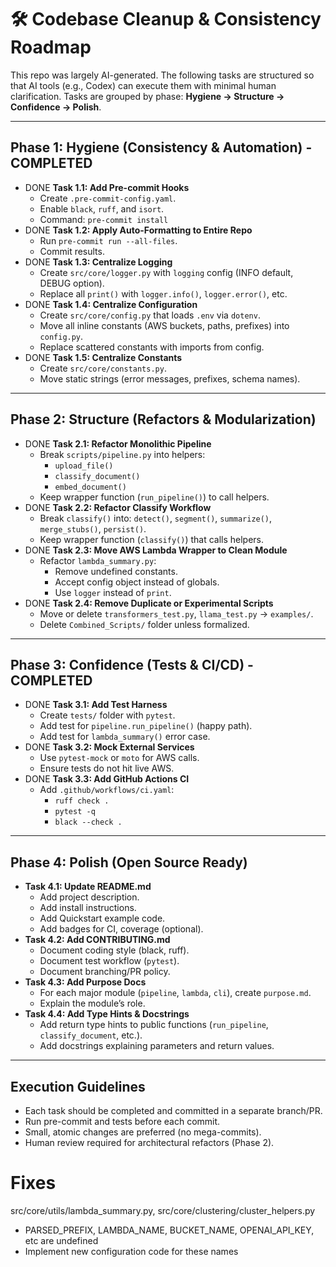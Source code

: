 # 🛠 Codebase Cleanup & Consistency Roadmap

This repo was largely AI-generated. The following tasks are structured so that AI tools (e.g., Codex) can execute them with minimal human clarification. Tasks are grouped by phase: **Hygiene → Structure → Confidence → Polish**.

---

## Phase 1: Hygiene (Consistency & Automation) - COMPLETED

- DONE **Task 1.1: Add Pre-commit Hooks**    
    - Create `.pre-commit-config.yaml`.        
    - Enable `black`, `ruff`, and `isort`.        
    - Command: `pre-commit install`        
- DONE **Task 1.2: Apply Auto-Formatting to Entire Repo**    
    - Run `pre-commit run --all-files`.        
    - Commit results.        
- DONE **Task 1.3: Centralize Logging**    
    - Create `src/core/logger.py` with `logging` config (INFO default, DEBUG option).        
    - Replace all `print()` with `logger.info()`, `logger.error()`, etc.        
- DONE **Task 1.4: Centralize Configuration**    
    - Create `src/core/config.py` that loads `.env` via `dotenv`.        
    - Move all inline constants (AWS buckets, paths, prefixes) into `config.py`.        
    - Replace scattered constants with imports from config.        
- DONE **Task 1.5: Centralize Constants**    
    - Create `src/core/constants.py`.        
    - Move static strings (error messages, prefixes, schema names). 

---

## Phase 2: Structure (Refactors & Modularization)

- DONE **Task 2.1: Refactor Monolithic Pipeline**    
    - Break `scripts/pipeline.py` into helpers:        
        - `upload_file()`            
        - `classify_document()`            
        - `embed_document()`            
    - Keep wrapper function (`run_pipeline()`) to call helpers.        
- DONE **Task 2.2: Refactor Classify Workflow**    
    - Break `classify()` into: `detect()`, `segment()`, `summarize()`, `merge_stubs()`, `persist()`.        
    - Keep wrapper function (`classify()`) that calls helpers.        
- DONE **Task 2.3: Move AWS Lambda Wrapper to Clean Module**    
    - Refactor `lambda_summary.py`:        
        - Remove undefined constants.            
        - Accept config object instead of globals.            
        - Use `logger` instead of `print`.            
- DONE **Task 2.4: Remove Duplicate or Experimental Scripts**    
    - Move or delete `transformers_test.py`, `llama_test.py` → `examples/`. 
    - Delete `Combined_Scripts/` folder unless formalized.        

---

## Phase 3: Confidence (Tests & CI/CD) - COMPLETED

- DONE **Task 3.1: Add Test Harness**    
    - Create `tests/` folder with `pytest`.        
    - Add test for `pipeline.run_pipeline()` (happy path).        
    - Add test for `lambda_summary()` error case.        
- DONE **Task 3.2: Mock External Services**    
    - Use `pytest-mock` or `moto` for AWS calls.        
    - Ensure tests do not hit live AWS.        
- DONE **Task 3.3: Add GitHub Actions CI**    
    - Add `.github/workflows/ci.yaml`:        
        - `ruff check .`            
        - `pytest -q`            
        - `black --check .`            

---

## Phase 4: Polish (Open Source Ready)

- **Task 4.1: Update README.md**    
    - Add project description.        
    - Add install instructions.        
    - Add Quickstart example code.        
    - Add badges for CI, coverage (optional).        
- **Task 4.2: Add CONTRIBUTING.md**    
    - Document coding style (black, ruff).        
    - Document test workflow (`pytest`).        
    - Document branching/PR policy.        
- **Task 4.3: Add Purpose Docs**    
    - For each major module (`pipeline`, `lambda`, `cli`), create `purpose.md`.        
    - Explain the module’s role.        
- **Task 4.4: Add Type Hints & Docstrings**    
    - Add return type hints to public functions (`run_pipeline`, `classify_document`, etc.).        
    - Add docstrings explaining parameters and return values.        

---

## Execution Guidelines

- Each task should be completed and committed in a separate branch/PR.    
- Run pre-commit and tests before each commit.    
- Small, atomic changes are preferred (no mega-commits).    
- Human review required for architectural refactors (Phase 2).

# Fixes

src/core/utils/lambda_summary.py, src/core/clustering/cluster_helpers.py
- PARSED_PREFIX, LAMBDA_NAME, BUCKET_NAME, OPENAI_API_KEY, etc are undefined
- Implement new configuration code for these names

